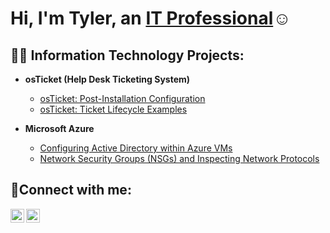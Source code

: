<h1>Hi, I'm Tyler, an <a href="https://linkedin.com/in/tyler-daniel-5027852aa">IT Professional</a>☺</h1>

<h2>👨‍💻 Information Technology Projects:</h2>

- <b>osTicket (Help Desk Ticketing System)</b>

  - [osTicket: Post-Installation Configuration](https://github.com/superstartyy/post-install-config)
  - [osTicket: Ticket Lifecycle Examples](https://github.com/superstartyy/ticket-lifecycle)
- <b>Microsoft Azure</b>
  - [Configuring Active Directory within Azure VMs](https://github.com/superstartyy/configure-ad)
  - [Network Security Groups (NSGs) and Inspecting Network Protocols](https://github.com/superstartyy/azure-network-protocols)

<h2>🤳Connect with me:</h2>

[<img align="left" alt="Josh | LinkedIn" width="22px" src="https://cdn.jsdelivr.net/npm/simple-icons@v3/icons/linkedin.svg" />][linkedin]
[<img align="left" alt="Josh | Instagram" width="22px" src="https://cdn.jsdelivr.net/npm/simple-icons@v3/icons/instagram.svg" />][instagram]

[instagram]: https://www.instagram.com/superstar.tyy/
[linkedin]: https://linkedin.com/in/tyler-daniel-5027852aa
